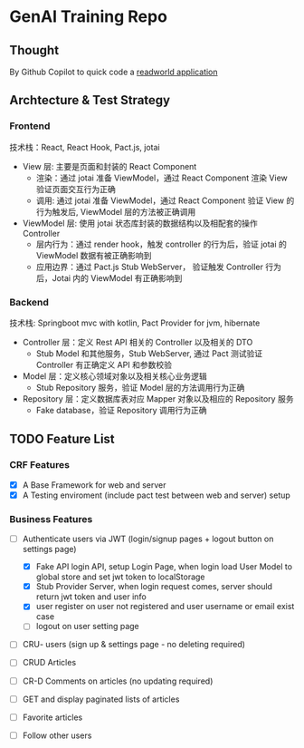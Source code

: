# GenAI Training Repo

## Thought

By Github Copilot to quick code a [readworld application](https://www.realworld.how/)

## Archtecture & Test Strategy

### Frontend

技术栈：React, React Hook, Pact.js, jotai

- View 层: 主要是页面和封装的 React Component
    - 渲染：通过 jotai 准备 ViewModel，通过 React Component 渲染 View 验证页面交互行为正确
    - 调用: 通过 jotai 准备 ViewModel，通过 React Component 验证 View 的行为触发后, ViewModel 层的方法被正确调用
- ViewModel 层: 使用 jotai 状态库封装的数据结构以及相配套的操作 Controller
    - 层内行为：通过 render hook，触发 controller 的行为后，验证 jotai 的 ViewModel 数据有被正确影响到
    - 应用边界：通过 Pact.js Stub WebServer， 验证触发 Controller 行为后，Jotai 内的 ViewModel 有正确影响到 

### Backend

技术栈: Springboot mvc with kotlin, Pact Provider for jvm, hibernate

- Controller 层：定义 Rest API 相关的 Controller 以及相关的 DTO
    - Stub Model 和其他服务，Stub WebServer, 通过 Pact 测试验证 Controller 有正确定义 API 和参数校验
- Model 层：定义核心领域对象以及相关核心业务逻辑
    - Stub Repository 服务，验证 Model 层的方法调用行为正确
- Repository 层：定义数据库表对应 Mapper 对象以及相应的 Repository 服务
    - Fake database，验证 Repository 调用行为正确

## TODO Feature List

### CRF Features

- [x] A Base Framework for web and server
- [x] A Testing enviroment (include pact test between web and server) setup

### Business Features

- [ ] Authenticate users via JWT (login/signup pages + logout button on settings page)
    - [x] Fake API login API, setup Login Page, when login load User Model to global store and set jwt token to localStorage
    - [x] Stub Provider Server, when login request comes, server should return jwt token and user info
    - [x] user register on user not registered and user username or email exist case
    - [ ] logout on user setting page
- [ ] CRU- users (sign up & settings page - no deleting required)
- [ ] CRUD Articles
- [ ] CR-D Comments on articles (no updating required)
- [ ] GET and display paginated lists of articles
- [ ] Favorite articles
- [ ] Follow other users

